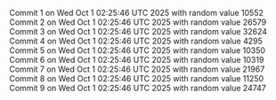 Commit 1 on Wed Oct  1 02:25:46 UTC 2025 with random value 10552
Commit 2 on Wed Oct  1 02:25:46 UTC 2025 with random value 26579
Commit 3 on Wed Oct  1 02:25:46 UTC 2025 with random value 32624
Commit 4 on Wed Oct  1 02:25:46 UTC 2025 with random value 4295
Commit 5 on Wed Oct  1 02:25:46 UTC 2025 with random value 10350
Commit 6 on Wed Oct  1 02:25:46 UTC 2025 with random value 10319
Commit 7 on Wed Oct  1 02:25:46 UTC 2025 with random value 21967
Commit 8 on Wed Oct  1 02:25:46 UTC 2025 with random value 11250
Commit 9 on Wed Oct  1 02:25:46 UTC 2025 with random value 24747
